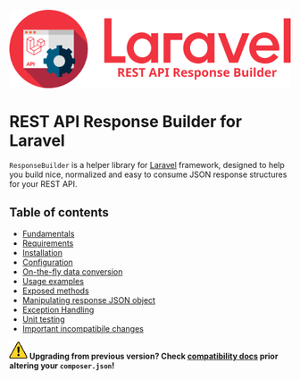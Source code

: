 ![REST API Response Builder for Laravel](docs/img/logo.png)

# REST API Response Builder for Laravel #

 `ResponseBuilder` is a helper library for [Laravel](https://laravel.com/) framework,
 designed to help you build nice, normalized and easy to consume JSON response structures
 for your REST API.

## Table of contents ##

 * [Fundamentals](docs.md)
 * [Requirements](requirements.md)
 * [Installation](installation.md)
 * [Configuration](config.md)
 * [On-the-fly data conversion](conversion.md)
 * [Usage examples](examples.md)
 * [Exposed methods](methods.md)
 * [Manipulating response JSON object](response.md)
 * [Exception Handling](exceptions.md)
 * [Unit testing](testing.md)
 * [Important incompatibile changes](compatibility.md)

 ![WARNING](img/warning.png) **Upgrading from previous version? Check [compatibility docs](compatibility.md) prior
 altering your `composer.json`!**

